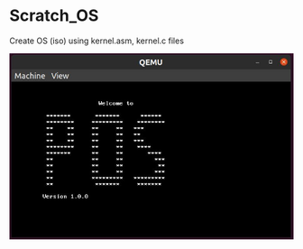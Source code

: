 # Scratch_OS
Create OS (iso) using kernel.asm, kernel.c files

![Image](https://github.com/PadmaGnanapriya/Scratch_OS/blob/master/Scrach_OS.JPG)
